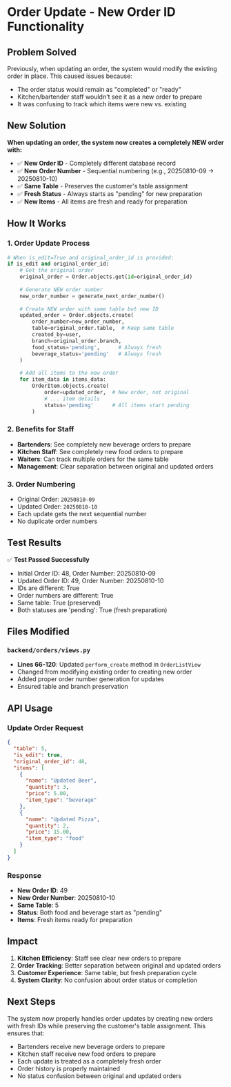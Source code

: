 # Order Update - New Order ID Functionality

## Problem Solved

Previously, when updating an order, the system would modify the existing order in place. This caused issues because:
- The order status would remain as "completed" or "ready"
- Kitchen/bartender staff wouldn't see it as a new order to prepare
- It was confusing to track which items were new vs. existing

## New Solution

**When updating an order, the system now creates a completely NEW order with:**
- ✅ **New Order ID** - Completely different database record
- ✅ **New Order Number** - Sequential numbering (e.g., 20250810-09 → 20250810-10)
- ✅ **Same Table** - Preserves the customer's table assignment
- ✅ **Fresh Status** - Always starts as "pending" for new preparation
- ✅ **New Items** - All items are fresh and ready for preparation

## How It Works

### 1. Order Update Process
```python
# When is_edit=True and original_order_id is provided:
if is_edit and original_order_id:
    # Get the original order
    original_order = Order.objects.get(id=original_order_id)
    
    # Generate NEW order number
    new_order_number = generate_next_order_number()
    
    # Create NEW order with same table but new ID
    updated_order = Order.objects.create(
        order_number=new_order_number,
        table=original_order.table,  # Keep same table
        created_by=user,
        branch=original_order.branch,
        food_status='pending',      # Always fresh
        beverage_status='pending'   # Always fresh
    )
    
    # Add all items to the new order
    for item_data in items_data:
        OrderItem.objects.create(
            order=updated_order,  # New order, not original
            # ... item details
            status='pending'      # All items start pending
        )
```

### 2. Benefits for Staff
- **Bartenders**: See completely new beverage orders to prepare
- **Kitchen Staff**: See completely new food orders to prepare  
- **Waiters**: Can track multiple orders for the same table
- **Management**: Clear separation between original and updated orders

### 3. Order Numbering
- Original Order: `20250810-09`
- Updated Order: `20250810-10`
- Each update gets the next sequential number
- No duplicate order numbers

## Test Results

✅ **Test Passed Successfully**
- Initial Order ID: 48, Order Number: 20250810-09
- Updated Order ID: 49, Order Number: 20250810-10
- IDs are different: True
- Order numbers are different: True
- Same table: True (preserved)
- Both statuses are 'pending': True (fresh preparation)

## Files Modified

### `backend/orders/views.py`
- **Lines 66-120**: Updated `perform_create` method in `OrderListView`
- Changed from modifying existing order to creating new order
- Added proper order number generation for updates
- Ensured table and branch preservation

## API Usage

### Update Order Request
```json
{
  "table": 5,
  "is_edit": true,
  "original_order_id": 48,
  "items": [
    {
      "name": "Updated Beer",
      "quantity": 3,
      "price": 5.00,
      "item_type": "beverage"
    },
    {
      "name": "Updated Pizza", 
      "quantity": 2,
      "price": 15.00,
      "item_type": "food"
    }
  ]
}
```

### Response
- **New Order ID**: 49
- **New Order Number**: 20250810-10
- **Same Table**: 5
- **Status**: Both food and beverage start as "pending"
- **Items**: Fresh items ready for preparation

## Impact

1. **Kitchen Efficiency**: Staff see clear new orders to prepare
2. **Order Tracking**: Better separation between original and updated orders
3. **Customer Experience**: Same table, but fresh preparation cycle
4. **System Clarity**: No confusion about order status or completion

## Next Steps

The system now properly handles order updates by creating new orders with fresh IDs while preserving the customer's table assignment. This ensures that:

- Bartenders receive new beverage orders to prepare
- Kitchen staff receive new food orders to prepare
- Each update is treated as a completely fresh order
- Order history is properly maintained
- No status confusion between original and updated orders



